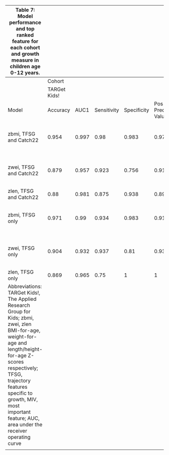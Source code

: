 | Table 7: Model performance and top ranked feature for each cohort and growth measure in children age 0-12 years.                                                                                                                                                                        |              |       |             |             |                |                |       |             |             |                |                |       |             |             |                |                |       |             |             |                |                |                             |          |       |             |             |                |                |       |             |             |                |                |       |             |             |                |                |       |             |             |                |                |                             |
|-----------------------------------------------------------------------------------------------------------------------------------------------------------------------------------------------------------------------------------------------------------------------------------------|--------------|-------|-------------|-------------|----------------|----------------|-------|-------------|-------------|----------------|----------------|-------|-------------|-------------|----------------|----------------|-------|-------------|-------------|----------------|----------------|-----------------------------|----------|-------|-------------|-------------|----------------|----------------|-------|-------------|-------------|----------------|----------------|-------|-------------|-------------|----------------|----------------|-------|-------------|-------------|----------------|----------------|-----------------------------|
|                                                                                                                                                                                                                                                                                         | Cohort       |       |             |             |                |                |       |             |             |                |                |       |             |             |                |                |       |             |             |                |                |                             |          |       |             |             |                |                |       |             |             |                |                |       |             |             |                |                |       |             |             |                |                |                             |
|                                                                                                                                                                                                                                                                                         | TARGet Kids! |       |             |             |                |                |       |             |             |                |                |       |             |             |                |                |       |             |             |                |                |                             | Pelotas  |       |             |             |                |                |       |             |             |                |                |       |             |             |                |                |       |             |             |                |                |                             |
| Model                                                                                                                                                                                                                                                                                   | Accuracy     | AUC1  | Sensitivity | Specificity | Pos Pred Value | Neg Pred Value | AUC2  | Sensitivity | Specificity | Pos Pred Value | Neg Pred Value | AUC3  | Sensitivity | Specificity | Pos Pred Value | Neg Pred Value | AUC4  | Sensitivity | Specificity | Pos Pred Value | Neg Pred Value | MIF                         | Accuracy | AUC1  | Sensitivity | Specificity | Pos Pred Value | Neg Pred Value | AUC2  | Sensitivity | Specificity | Pos Pred Value | Neg Pred Value | AUC3  | Sensitivity | Specificity | Pos Pred Value | Neg Pred Value | AUC4  | Sensitivity | Specificity | Pos Pred Value | Neg Pred Value | MIF                         |
| zbmi, TFSG and Catch22                                                                                                                                                                                                                                                                  | 0.954        | 0.997 | 0.98        | 0.983       | 0.971          | 0.988          | 0.998 | 0.977       | 0.979       | 0.977          | 0.979          | 0.995 | 0.978       | 1           | 1              | 0.995          |       |             |             |                |                | Slope linear model for zbmi | 0.858    | 0.996 | 0.813       | 0.991       | 0.922          | 0.978          | 0.97  | 0.857       | 0.927       | 0.769          | 0.958          | 0.978 | 0.901       | 0.943       | 0.915          | 0.933          | 0.991 | 0.812       | 0.939       | 0.832          | 0.931          | Slope linear model for zbmi |
| zwei, TFSG and Catch22                                                                                                                                                                                                                                                                  | 0.879        | 0.957 | 0.923       | 0.756       | 0.914          | 0.777          | 0.957 |             |             |                |                |       |             |             |                |                |       |             |             |                |                | Change in zwei              | 0.968    | 0.993 | 0.901       | 0.989       | 0.961          | 0.97           | 0.992 |             |             |                |                |       |             |             |                |                |       |             |             |                |                | Slope linear model for zwei |
| zlen, TFSG and Catch22                                                                                                                                                                                                                                                                  | 0.88         | 0.981 | 0.875       | 0.938       | 0.892          | 0.928          | 0.978 | 0.25        | 1           | 1              | 0.989          | 1     | 0.943       | 0.824       | 0.871          | 0.919          | 0.966 | 0.411       | 0.992       | 0.777          | 0.963          | Change in zlen              | 0.903    | 0.903 |             |             |                |                | 0.991 | 0.979       | 0.804       | 0.867          | 0.968          | 0.978 | 0.63        | 0.997       | 0.974          | 0.949          | 0.993 | 0.875       | 0.986       | 0.966          | 0.946          | Change in zlen              |
| zbmi, TFSG only                                                                                                                                                                                                                                                                         | 0.971        | 0.99  | 0.934       | 0.983       | 0.914          | 0.987          | 0.993 | 0.963       | 0.07        | 0.977          | 0.966          | 0.999 | 1           | 0.994       | 0.99           | 1              |       |             |             |                |                | Slope linear model for zbmi | 0.827    | 0.986 | 0.794       | 0.993       | 0.931          | 0.976          | 0.937 | 0.788       | 0.908       | 0.758          | 0.921          | 0.948 | 0.785       | 0.907       | 0.705          | 0.937          | 0.981 | 0.884       | 0.954       | 0.929          | 0.923          | Slope linear model for zbmi |
| zwei, TFSG only                                                                                                                                                                                                                                                                         | 0.904        | 0.932 | 0.937       | 0.81        | 0.933          | 0.821          | 0.932 |             |             |                |                |       |             |             |                |                |       |             |             |                |                | Change in zwei              | 0.97     | 0.995 | 0.933       | 0.982       | 0.941          | 0.979          | 0.995 |             |             |                |                |       |             |             |                |                |       |             |             |                |                | Slope linear model for zwei |
| zlen, TFSG only                                                                                                                                                                                                                                                                         | 0.869        | 0.965 | 0.75        | 1           | 1              | 0.996          | 0.95  | 0.352       | 0.996       | 0.857          | 0.96           | 0.947 | 0.949       | 0.776       | 0.842          | 0.923          | 0.998 | 0.836       | 0.955       | 0.915          | 0.909          | Change in zlen              | 0.895    | 0.986 | 0.861       | 0.966       | 0.92           | 0.939          | 0.976 | 0.933       | 0.845       | 0.887          | 0.907          | 0.996 | 0.806       | 0.983       | 0.872          | 0.972          |       |             |             |                |                | Change in zlen              |
| Abbreviations: TARGet Kids!, The Applied Research Group for Kids; zbmi, zwei, zlen BMI-for-age, weight-for-age and length/height-for-age Z-scores respectively; TFSG, trajectory features specific to growth, MIV, most important feature; AUC, area under the receiver operating curve |              |       |             |             |                |                |       |             |             |                |                |       |             |             |                |                |       |             |             |                |                |                             |          |       |             |             |                |                |       |             |             |                |                |       |             |             |                |                |       |             |             |                |                |                             |
|                                                                                                                                                                                                                                                                                         |              |       |             |             |                |                |       |             |             |                |                |       |             |             |                |                |       |             |             |                |                |                             |          |       |             |             |                |                |       |             |             |                |                |       |             |             |                |                |       |             |             |                |                |                             |
